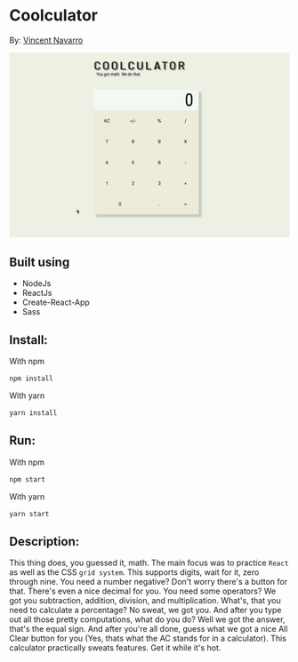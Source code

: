 # Coolculator
By: [Vincent Navarro]

![colourLoversParser](https://github.com/VincentNavarro/coolculator/blob/master/assets/coolculatorguide.gif)

## Built using
- NodeJs
- ReactJs
- Create-React-App
- Sass

## Install:
With npm
```sh
npm install
```
With yarn
```sh
yarn install
```

## Run:
With npm
```sh
npm start
```
With yarn
```sh
yarn start
```

## Description:
This thing does, you guessed it, math. The main focus was to practice `React` as well as the CSS `grid system`. This supports digits, wait for it, zero through nine. You need a number negative? Don't worry there's a button for that. There's even a nice decimal for you. You need some operators? We got you subtraction, addition, division, and multiplication. What's, that you need to calculate a percentage? No sweat, we got you. And after you type out all those pretty computations, what do you do? Well we got the answer, that's the equal sign. And after you're all done, guess what we got a nice All Clear button for you (Yes, thats what the AC stands for in a calculator). This calculator practically sweats features. Get it while it's hot.

[Vincent Navarro]: <http://vincentnavarro.com>
